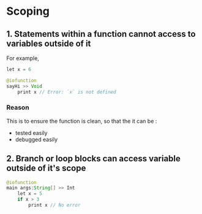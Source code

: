 # Scoping
## 1. Statements within a function cannot access to variables outside of it 

For example,

```java
let x = 6

@iofunction 
sayHi >> Void
    print x // Error: `x` is not defined
```
### Reason
This is to ensure the function is clean, so that the it can be :
- tested easily
- debugged easily

## 2. Branch or loop blocks can access variable outside of it's scope
```java
@iofunction 
main args:String[] >> Int
    let x = 5
    if x > 3
        print x // No error

```